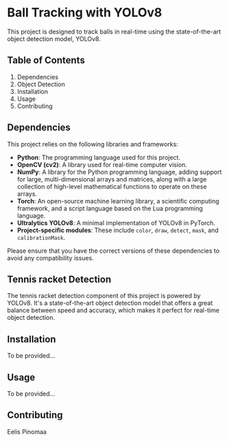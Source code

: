 # Ball Tracking with YOLOv8

This project is designed to track balls in real-time using the state-of-the-art object detection model, YOLOv8.

## Table of Contents
1. Dependencies
2. Object Detection
3. Installation
4. Usage
5. Contributing

## Dependencies

This project relies on the following libraries and frameworks:

- **Python**: The programming language used for this project.
- **OpenCV (cv2)**: A library used for real-time computer vision.
- **NumPy**: A library for the Python programming language, adding support for large, multi-dimensional arrays and matrices, along with a large collection of high-level mathematical functions to operate on these arrays.
- **Torch**: An open-source machine learning library, a scientific computing framework, and a script language based on the Lua programming language.
- **Ultralytics YOLOv8**: A minimal implementation of YOLOv8 in PyTorch.
- **Project-specific modules**: These include `color`, `draw`, `detect`, `mask`, and `calibrationMask`.

Please ensure that you have the correct versions of these dependencies to avoid any compatibility issues.

## Tennis racket Detection

The tennis racket detection component of this project is powered by YOLOv8. It's a state-of-the-art object detection model that offers a great balance between speed and accuracy, which makes it perfect for real-time object detection.

## Installation

To be provided...

## Usage

To be provided...

## Contributing

Eelis Pinomaa